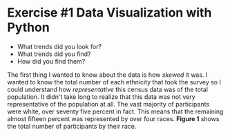 # Exercise #1 Data Visualization with Python
- What trends	did	you	look for?
- What trends	did you	find?
- How did	you	find them?

The first thing I wanted to know about the data is how _skewed_ it was. I wanted to know the total number of each ethnicity that took the survey so I could understand how _representative_ this census data was of the total population. It didn't take long to realize that this data was not very
representative of the population at all. The vast majority of participants were white, over seventy
five percent in fact. This means that the remaining almost fifteen percent was represented by
over four races. **Figure 1** shows the total number of participants by their race.
